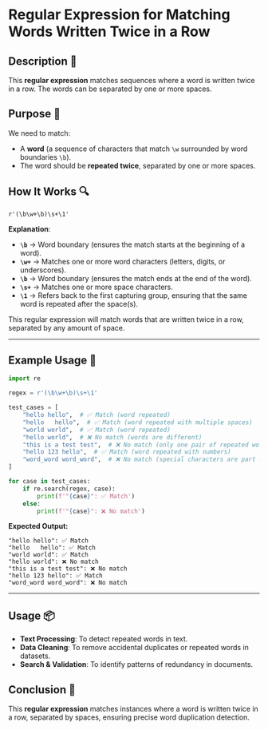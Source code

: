 # Regular Expression for Matching Words Written Twice in a Row

## Description 📝

This **regular expression** matches sequences where a word is written twice in a row.
The words can be separated by one or more spaces.

## Purpose 🎯

We need to match:

-   A **word** (a sequence of characters that match `\w` surrounded by word boundaries `\b`).
-   The word should be **repeated twice**, separated by one or more spaces.

## How It Works 🔍

```regex
r'(\b\w+\b)\s+\1'
```

**Explanation**:

-   **`\b`** → Word boundary (ensures the match starts at the beginning of a word).
-   **`\w+`** → Matches one or more word characters (letters, digits, or underscores).
-   **`\b`** → Word boundary (ensures the match ends at the end of the word).
-   **`\s+`** → Matches one or more space characters.
-   **`\1`** → Refers back to the first capturing group, ensuring that the same word is repeated after the space(s).

This regular expression will match words that are written twice in a row, separated by any amount of space.

---

## Example Usage 📜

```python
import re

regex = r'(\b\w+\b)\s+\1'

test_cases = [
    "hello hello",  # ✅ Match (word repeated)
    "hello   hello",  # ✅ Match (word repeated with multiple spaces)
    "world world",  # ✅ Match (word repeated)
    "hello world",  # ❌ No match (words are different)
    "this is a test test",  # ❌ No match (only one pair of repeated words)
    "hello 123 hello",  # ✅ Match (word repeated with numbers)
    "word_word word_word",  # ❌ No match (special characters are part of the word)
]

for case in test_cases:
    if re.search(regex, case):
        print(f'"{case}": ✅ Match')
    else:
        print(f'"{case}": ❌ No match')
```

**Expected Output:**

```
"hello hello": ✅ Match
"hello   hello": ✅ Match
"world world": ✅ Match
"hello world": ❌ No match
"this is a test test": ❌ No match
"hello 123 hello": ✅ Match
"word_word word_word": ❌ No match
```

---

## Usage 📦

-   **Text Processing**: To detect repeated words in text.
-   **Data Cleaning**: To remove accidental duplicates or repeated words in datasets.
-   **Search & Validation**: To identify patterns of redundancy in documents.

## Conclusion 🚀

This **regular expression** matches instances where a word is written twice in a row, separated by spaces, ensuring precise word duplication detection.

